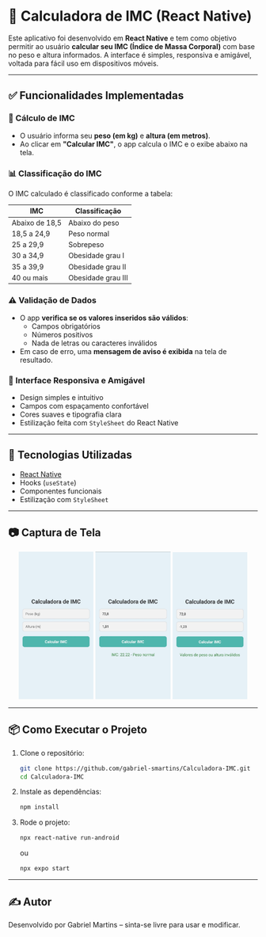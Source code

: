 # 📱 Calculadora de IMC (React Native)

Este aplicativo foi desenvolvido em **React Native** e tem como objetivo permitir ao usuário **calcular seu IMC (Índice de Massa Corporal)** com base no peso e altura informados. A interface é simples, responsiva e amigável, voltada para fácil uso em dispositivos móveis.

---

## ✅ Funcionalidades Implementadas

### 🔢 Cálculo de IMC
- O usuário informa seu **peso (em kg)** e **altura (em metros)**.
- Ao clicar em **"Calcular IMC"**, o app calcula o IMC e o exibe abaixo na tela.
 

### 📊 Classificação do IMC
O IMC calculado é classificado conforme a tabela:

| IMC              | Classificação           |
|------------------|--------------------------|
| Abaixo de 18,5   | Abaixo do peso          |
| 18,5 a 24,9      | Peso normal             |
| 25 a 29,9        | Sobrepeso               |
| 30 a 34,9        | Obesidade grau I        |
| 35 a 39,9        | Obesidade grau II       |
| 40 ou mais       | Obesidade grau III      |

### ⚠️ Validação de Dados
- O app **verifica se os valores inseridos são válidos**:
  - Campos obrigatórios
  - Números positivos
  - Nada de letras ou caracteres inválidos
- Em caso de erro, uma **mensagem de aviso é exibida** na tela de resultado.

### 🎨 Interface Responsiva e Amigável
- Design simples e intuitivo
- Campos com espaçamento confortável
- Cores suaves e tipografia clara
- Estilização feita com `StyleSheet` do React Native

---

## 🚀 Tecnologias Utilizadas
- [React Native](https://reactnative.dev/)
- Hooks (`useState`)
- Componentes funcionais
- Estilização com `StyleSheet`

---

## 📷 Captura de Tela
<p align="center">
  <img src="assets/Screenshot1.jpeg" alt="Tela 1" width="30%" />
  <img src="assets/Screenshot2.jpeg" alt="Tela 2" width="30%" />
  <img src="assets/Screenshot3.jpeg" alt="Tela 3" width="30%" />
</p>

---

## 📦 Como Executar o Projeto

1. Clone o repositório:
   ```bash
   git clone https://github.com/gabriel-smartins/Calculadora-IMC.git
   cd Calculadora-IMC
   ```

2. Instale as dependências:
   ```bash
   npm install
   ```

3. Rode o projeto:
   ```bash
   npx react-native run-android
   ```
   ou
   ```bash
   npx expo start
   ```

---

## ✍️ Autor
Desenvolvido por Gabriel Martins – sinta-se livre para usar e modificar.


